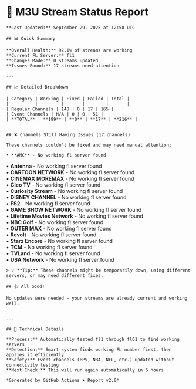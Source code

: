 # 🔧 M3U Stream Status Report
    
    **Last Updated:** September 29, 2025 at 12:58 UTC
    
    ## 📊 Quick Summary
    
    **Overall Health:** 92.1% of streams are working  
    **Current FL Server:** fl1  
    **Changes Made:** 0 streams updated  
    **Issues Found:** 17 streams need attention  
    
    ---
    
    ## 📈 Detailed Breakdown
    
    | Category | Working | Fixed | Failed | Total |
    |----------|---------|-------|--------|-------|
    | Regular Channels | 148 | 0 | 17 | 165 |
    | Event Channels | N/A | 0 | 0 | 51 |
    | **TOTAL** | **199** | **0** | **17** | **216** |
    
    
    ## ❌ Channels Still Having Issues (17 channels)
    
    These channels couldn't be fixed and may need manual attention:
    
    • **AMC** - No working fl server found  
• **Antenna** - No working fl server found  
• **CARTOON NETWORK** - No working fl server found  
• **CINEMAX MOREMAX** - No working fl server found  
• **Cleo TV** - No working fl server found  
• **Curiosity Stream** - No working fl server found  
• **DISNEY CHANNEL** - No working fl server found  
• **FS2** - No working fl server found  
• **GAME SHOW NETWORK** - No working fl server found  
• **Lifetime Movies Network** - No working fl server found  
• **NBC Golf** - No working fl server found  
• **OUTER MAX** - No working fl server found  
• **Revolt** - No working fl server found  
• **Starz Encore** - No working fl server found  
• **TCM** - No working fl server found  
• **TVLand** - No working fl server found  
• **USA Network** - No working fl server found  

    > 💡 **Tip:** These channels might be temporarily down, using different servers, or may need different fixes.
    
    ## 👍 All Good!
    
    No updates were needed - your streams are already current and working well.
    
    
    ---
    
    ## 🔧 Technical Details
    
    **Process:** Automatically tested fl1 through fl61 to find working servers  
    **Detection:** Smart system finds working FL number first, then applies it efficiently  
    **Safety:** Event channels (PPV, NBA, NFL, etc.) updated without connectivity testing  
    **Next Check:** This will run again automatically in 6 hours  
    
    *Generated by GitHub Actions • Report v2.0*
    